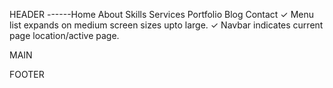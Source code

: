 <!-- SECTIONS -->

HEADER
------Home About Skills Services Portfolio Blog Contact
✓ Menu list expands on medium screen sizes upto large.
✓ Navbar indicates current page location/active page.

MAIN

FOOTER
